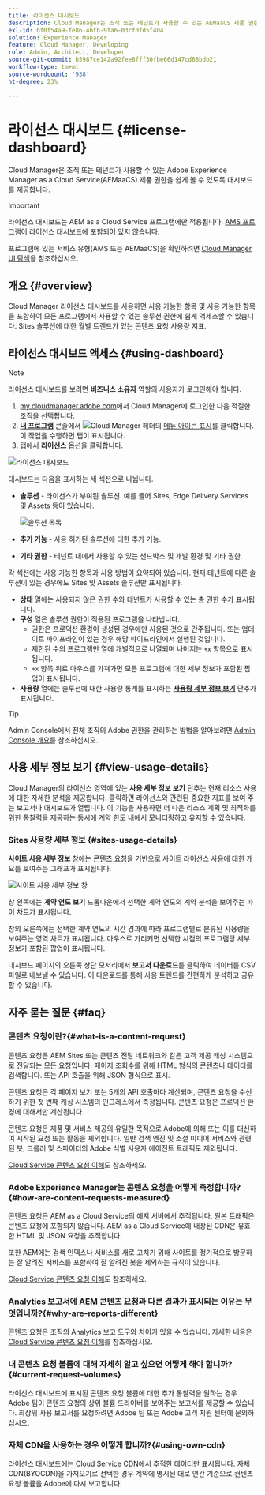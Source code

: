 ```yaml
---
title: 라이선스 대시보드
description: Cloud Manager는 조직 또는 테넌트가 사용할 수 있는 AEMaaCS 제품 권한을 쉽게 볼 수 있도록 대시보드를 제공합니다.
exl-id: bf0f54a9-fe86-4bfb-9fa6-03cf0fd5f404
solution: Experience Manager
feature: Cloud Manager, Developing
role: Admin, Architect, Developer
source-git-commit: b5987ce142a92fee8fff30fbe66d147cd68bdb21
workflow-type: tm+mt
source-wordcount: '938'
ht-degree: 23%

---
```



# 라이선스 대시보드 {#license-dashboard}

Cloud Manager은 조직 또는 테넌트가 사용할 수 있는 Adobe Experience Manager as a Cloud Service(AEMaaCS) 제품 권한을 쉽게 볼 수 있도록 대시보드를 제공합니다.

>[!IMPORTANT]
>
>라이선스 대시보드는 AEM as a Cloud Service 프로그램에만 적용됩니다. [AMS 프로그램](https://experienceleague.adobe.com/ko/docs/experience-manager-cloud-manager/content/introduction)이 라이선스 대시보드에 포함되어 있지 않습니다.
>
>프로그램에 있는 서비스 유형(AMS 또는 AEMaaCS)을 확인하려면 [Cloud Manager UI 탐색](/help/implementing/cloud-manager/navigation.md#program-cards)을 참조하십시오.

## 개요 {#overview}

Cloud Manager 라이선스 대시보드를 사용하면 사용 가능한 항목 및 사용 가능한 항목을 포함하여 모든 프로그램에서 사용할 수 있는 솔루션 권한에 쉽게 액세스할 수 있습니다. Sites 솔루션에 대한 월별 트렌드가 있는 콘텐츠 요청 사용량 지표.

## 라이선스 대시보드 액세스 {#using-dashboard}

>[!NOTE]
>
>라이선스 대시보드를 보려면 **비즈니스 소유자** 역할의 사용자가 로그인해야 합니다.

1. [my.cloudmanager.adobe.com](https://my.cloudmanager.adobe.com/)에서 Cloud Manager에 로그인한 다음 적절한 조직을 선택합니다.
1. **[내 프로그램](/help/implementing/cloud-manager/navigation.md#my-programs)** 콘솔에서 ![Cloud Manager 헤더](https://spectrum.adobe.com/static/icons/workflow_18/Smock_ShowMenu_18_N.svg)의 [메뉴 아이콘 표시](/help/implementing/cloud-manager/navigation.md#cloud-manager-header)를 클릭합니다. 이 작업을 수행하면 탭이 표시됩니다.
1. 탭에서 **라이선스** 옵션을 클릭합니다.

![라이선스 대시보드](assets/license-dashboard.png)

대시보드는 다음을 표시하는 세 섹션으로 나뉩니다.

* **솔루션** - 라이선스가 부여된 솔루션. 예를 들어 Sites, Edge Delivery Services 및 Assets 등이 있습니다.

  ![솔루션 목록](assets/solutions.png)

* **추가 기능** - 사용 허가된 솔루션에 대한 추가 기능.
* **기타 권한** - 테넌트 내에서 사용할 수 있는 샌드박스 및 개발 환경 및 기타 권한.

각 섹션에는 사용 가능한 항목과 사용 방법이 요약되어 있습니다. 현재 테넌트에 다른 솔루션이 있는 경우에도 Sites 및 Assets 솔루션만 표시됩니다.

* **상태** 열에는 사용되지 않은 권한 수와 테넌트가 사용할 수 있는 총 권한 수가 표시됩니다.
* **구성** 열은 솔루션 권한이 적용된 프로그램을 나타냅니다.
   * 권한은 프로덕션 환경이 생성된 경우에만 사용된 것으로 간주됩니다. 또는 업데이트 파이프라인이 있는 경우 해당 파이프라인에서 실행된 것입니다.
   * 제한된 수의 프로그램만 열에 개별적으로 나열되며 나머지는 `+x` 항목으로 표시됩니다.
   * `+x` 항목 위로 마우스를 가져가면 모든 프로그램에 대한 세부 정보가 포함된 팝업이 표시됩니다.
* **사용량** 열에는 솔루션에 대한 사용량 통계를 표시하는 **[사용량 세부 정보 보기](#view-usage-details)** 단추가 표시됩니다.

>[!TIP]
>
>Admin Console에서 전체 조직의 Adobe 권한을 관리하는 방법을 알아보려면 [Admin Console 개요](https://helpx.adobe.com/kr/enterprise/using/admin-console.html)를 참조하십시오.

## 사용 세부 정보 보기 {#view-usage-details}

<!--
The **View usage details** button gives access to the chosen solution's **Usage Details** window. This window gives a detailed breakdown including charts to show your solution's usage. How that usage is measured depends on the chosen solution. -->

Cloud Manager의 라이선스 영역에 있는 **사용 세부 정보 보기** 단추는 현재 리소스 사용에 대한 자세한 분석을 제공합니다. 클릭하면 라이선스와 관련된 중요한 지표를 보여 주는 보고서나 대시보드가 열립니다. <!-- ADD THIS SENTENCE IF ASSETS USAGE DETAILS GETS REINSTATED ", such as the number of users, storage consumption, or bandwidth usage, depending on the type of services you're using." --> 이 기능을 사용하면 더 나은 리소스 계획 및 최적화를 위한 통찰력을 제공하는 동시에 계약 한도 내에서 모니터링하고 유지할 수 있습니다.

### Sites 사용량 세부 정보 {#sites-usage-details}

**사이트 사용 세부 정보** 창에는 [콘텐츠 요청](#what-is-a-content-request)을 기반으로 사이트 라이선스 사용에 대한 개요를 보여주는 그래프가 표시됩니다.

![사이트 사용 세부 정보 창](assets/sites-usage-details.png)

창 왼쪽에는 **계약 연도 보기** 드롭다운에서 선택한 계약 연도의 계약 분석을 보여주는 파이 차트가 표시됩니다.

창의 오른쪽에는 선택한 계약 연도의 시간 경과에 따라 프로그램별로 분류된 사용량을 보여주는 영역 차트가 표시됩니다. 마우스로 가리키면 선택한 시점의 프로그램당 세부 정보가 포함된 팝업이 표시됩니다.

대시보드 페이지의 오른쪽 상단 모서리에서 **보고서 다운로드**&#x200B;를 클릭하여 데이터를 CSV 파일로 내보낼 수 있습니다. 이 다운로드를 통해 사용 트렌드를 간편하게 분석하고 공유할 수 있습니다.

<!-- REMOVED AS PER CQDOC-21983
### Assets usage details {#assets-usage-details}

The **Assets usage details** window, presents graphs giving an overview of the usage of your Assets licenses based on [storage](#storage) and [standard users](#standard-users). Select the appropriate tab to toggle between the views.

For both storage and standard users views, you can use the **Environment Type** dropdown to toggle the view between production, stage, and development environments.

#### Storage {#storage}

![Assets usage details window for storage](assets/assets-usage-details-storage.png)

The left side of the window presents a pie chart showing the contract breakdown for the contract year selected in the **View contract year** dropdown.

The right side of the window presents an area chart showing the usage broken down by program over time for the selected contract year. A hover reveals a popup with details per program for the selected point in time.

#### Standard Users {#standard-users}

![Assets usage details window for standard-users](assets/assets-usage-details-standard-users.png)

The left side of the window presents a pie chart showing the contract breakdown for the contract year selected in the **View contract year** dropdown.

The right side of the window presents an area chart showing the usage broken down by program over time for the selected contract year. A hover reveals a popup with details per program for the selected point in time. -->

## 자주 묻는 질문 {#faq}

### 콘텐츠 요청이란?{#what-is-a-content-request}

콘텐츠 요청은 AEM Sites 또는 콘텐츠 전달 네트워크와 같은 고객 제공 캐싱 시스템으로 전달되는 모든 요청입니다. 페이지 조회수를 위해 HTML 형식의 콘텐츠나 데이터를 검색합니다. 또는 API 호출을 위해 JSON 형식으로 표시.

콘텐츠 요청은 각 페이지 보기 또는 5개의 API 호출마다 계산되며, 콘텐츠 요청을 수신하기 위한 첫 번째 캐싱 시스템의 인그레스에서 측정됩니다. 콘텐츠 요청은 프로덕션 환경에 대해서만 계산됩니다.

콘텐츠 요청은 제품 및 서비스 제공의 유일한 목적으로 Adobe에 의해 또는 이를 대신하여 시작된 요청 또는 활동을 제외합니다. 일반 검색 엔진 및 소셜 미디어 서비스와 관련된 봇, 크롤러 및 스파이더의 Adobe 식별 사용자 에이전트 트래픽도 제외됩니다.

[Cloud Service 콘텐츠 요청 이해](/help/implementing/cloud-manager/content-requests.md)도 참조하세요.

### Adobe Experience Manager는 콘텐츠 요청을 어떻게 측정합니까?{#how-are-content-requests-measured}

콘텐츠 요청은 AEM as a Cloud Service의 에지 서버에서 추적됩니다. 원본 트래픽은 콘텐츠 요청에 포함되지 않습니다. AEM as a Cloud Service에 내장된 CDN은 유효한 HTML 및 JSON 요청을 추적합니다.

또한 AEM에는 검색 인덱스나 서비스를 새로 고치기 위해 사이트를 정기적으로 방문하는 잘 알려진 서비스를 포함하여 잘 알려진 봇을 제외하는 규칙이 있습니다.

[Cloud Service 콘텐츠 요청 이해](/help/implementing/cloud-manager/content-requests.md)도 참조하세요.

### Analytics 보고서에 AEM 콘텐츠 요청과 다른 결과가 표시되는 이유는 무엇입니까?{#why-are-reports-different}

콘텐츠 요청은 조직의 Analytics 보고 도구와 차이가 있을 수 있습니다. 자세한 내용은 [Cloud Service 콘텐츠 요청 이해](/help/implementing/cloud-manager/content-requests.md)를 참조하십시오.

### 내 콘텐츠 요청 볼륨에 대해 자세히 알고 싶으면 어떻게 해야 합니까?{#current-request-volumes}

라이선스 대시보드에 표시된 콘텐츠 요청 볼륨에 대한 추가 통찰력을 원하는 경우 Adobe 팀이 콘텐츠 요청의 상위 볼륨 드라이버를 보여주는 보고서를 제공할 수 있습니다. 최상위 사용 보고서를 요청하려면 Adobe 팀 또는 Adobe 고객 지원 센터에 문의하십시오.

### 자체 CDN을 사용하는 경우 어떻게 합니까?{#using-own-cdn}

라이선스 대시보드에는 Cloud Service CDN에서 추적한 데이터만 표시됩니다. 자체 CDN(BYOCDN)을 가져오기로 선택한 경우 계약에 명시된 대로 연간 기준으로 컨텐츠 요청 볼륨을 Adobe에 다시 보고합니다.


